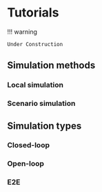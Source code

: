 # Tutorials

!!! warning

    Under Construction

## Simulation methods

### Local simulation

### Scenario simulation

## Simulation types

### Closed-loop

### Open-loop

### E2E

